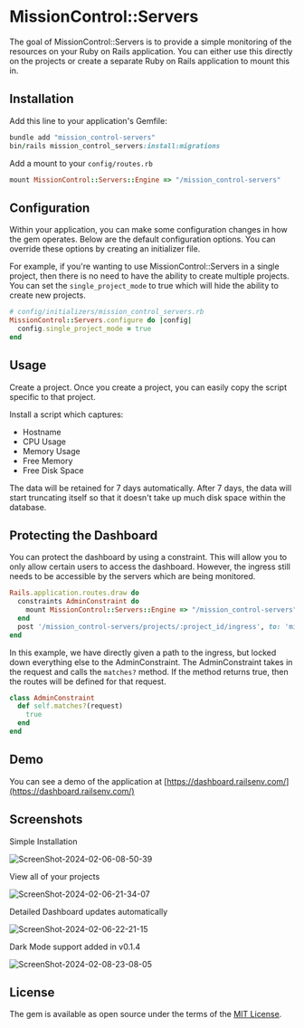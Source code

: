 # MissionControl::Servers
The goal of MissionControl::Servers is to provide a simple monitoring of the resources
on your Ruby on Rails application. You can either use this directly on the projects or create a separate Ruby on
Rails application to mount this in.

## Installation
Add this line to your application's Gemfile:

```ruby
bundle add "mission_control-servers"
bin/rails mission_control_servers:install:migrations
```

Add a mount to your `config/routes.rb`

```ruby
mount MissionControl::Servers::Engine => "/mission_control-servers"
```

## Configuration

Within your application, you can make some configuration changes in how the gem operates. Below are the default
configuration options. You can override these options by creating an initializer file.

For example, if you're wanting to use MissionControl::Servers in a single project, then there is no need to have
the ability to create multiple projects. You can set the `single_project_mode` to true which will hide the ability
to create new projects.

```ruby
# config/initializers/mission_control_servers.rb
MissionControl::Servers.configure do |config|
  config.single_project_mode = true
end
```

## Usage

Create a project. Once you create a project, you can easily copy the script specific to that project.

Install a script which captures:

- Hostname
- CPU Usage
- Memory Usage
- Free Memory
- Free Disk Space

The data will be retained for 7 days automatically. After 7 days, the data will start truncating itself
so that it doesn't take up much disk space within the database.

## Protecting the Dashboard

You can protect the dashboard by using a constraint. This will allow you to only allow certain users to access
the dashboard. However, the ingress still needs to be accessible by the servers which are being monitored.

```ruby
Rails.application.routes.draw do
  constraints AdminConstraint do
    mount MissionControl::Servers::Engine => "/mission_control-servers"
  end
  post '/mission_control-servers/projects/:project_id/ingress', to: 'mission_control/servers/ingresses#create'
end
```

In this example, we have directly given a path to the ingress, but locked down everything else to the AdminConstraint.
The AdminConstraint takes in the request and calls the `matches?` method. If the method returns true,
then the routes will be defined for that request.

```ruby
class AdminConstraint
  def self.matches?(request)
    true
  end
end
```

## Demo

You can see a demo of the application at [https://dashboard.railsenv.com/](https://dashboard.railsenv.com/)

## Screenshots

Simple Installation

![ScreenShot-2024-02-06-08-50-39](https://github.com/kobaltz/mission_control-servers/assets/635114/78f96ff6-ac14-4798-96a5-59a59eff574c)

View all of your projects

![ScreenShot-2024-02-06-21-34-07](https://github.com/kobaltz/mission_control-servers/assets/635114/6f524e6e-1d4d-4587-9949-f1f3c57724c8)

Detailed Dashboard updates automatically

![ScreenShot-2024-02-06-22-21-15](https://github.com/kobaltz/mission_control-servers/assets/635114/320c57ad-64bf-4582-a680-c79c91e62b60)

Dark Mode support added in v0.1.4

![ScreenShot-2024-02-08-23-08-05](https://github.com/kobaltz/mission_control-servers/assets/635114/5a7b2cd5-0218-448d-86fa-c54f821a8999)


## License
The gem is available as open source under the terms of the [MIT License](https://opensource.org/licenses/MIT).
